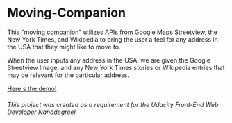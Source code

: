 # Moving-Companion

This "moving companion" utilizes APIs from Google Maps Streetview, the New York Times, and Wikipedia to bring the user a feel for any address in the USA that they might like to move to.

When the user inputs any address in the USA, we are given the Google Streetview Image, and any New York Times stories or Wikipedia entries that may be relevant for the particular address.

[Here's the demo!](https://4mber.github.io/Moving-Companion/)

###### This project was created as a requirement for the Udacity Front-End Web Developer Nanodegree!

